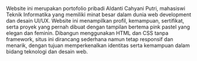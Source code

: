 Website ini merupakan portofolio pribadi Aldanti Cahyani Putri, mahasiswi Teknik Informatika yang memiliki minat besar dalam dunia web development dan desain UI/UX. Website ini menampilkan profil, kemampuan, sertifikat, serta proyek yang pernah dibuat dengan tampilan bertema pink pastel yang elegan dan feminin. Dibangun menggunakan HTML dan CSS tanpa framework, situs ini dirancang sederhana namun tetap responsif dan menarik, dengan tujuan memperkenalkan identitas serta kemampuan dalam bidang teknologi dan desain web.
